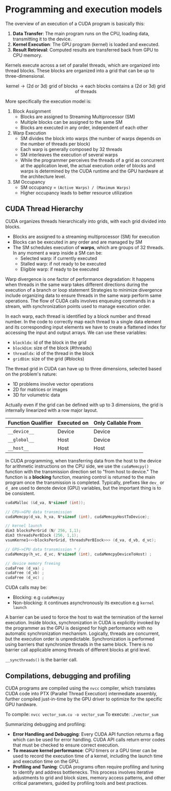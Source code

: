 # Programming and execution models

The overview of an execution of a CUDA program is basically this:

1. **Data Transfer**: The main program runs on the CPU, loading data, transmitting it to the device. 
2. **Kernel Execution**: The GPU program (kernel) is loaded and executed.
3. **Result Retrieval**: Computed results are transferred back from GPU to CPU memory.


Kernels execute across a set of parallel threads, which are organized into thread blocks. 
These blocks are organized into a grid that can be up to three-dimensional.

$$\text{kernel} \rightarrow \text{(2d or 3d) grid of blocks} \rightarrow \text{each blocks contains a (2d or 3d) grid of threads}$$

More specifically the execution model is:

1) Block Assignment
	- Blocks are assigned to Streaming Multiprocessor (SM)
	- Multiple blocks can be assigned to the same SM
	- Blocks are executed in any order, independent of each other
2) Warp Execution
	- SM divides the block into warps (the number of warps depends on the number of threads per block)
	- Each warp is generally composed by 32 threads
	- SM interleaves the execution of several warps
	- While the programmer perceives the threads of a grid as concurrent at the application level, the actual execution order of blocks and warps is determined by the CUDA runtime and the GPU hardware at the architecture level.
3) SM Occupancy
	- SM occupancy = `(Active Warps) / (Maximum Warps)`
	- Higher occupancy leads to better resource utilization

## CUDA Thread Hierarchy

CUDA organizes threads hierarchically into grids, with each grid divided into blocks.

- Blocks are assigned to a streaming multiprocessor (SM) for execution
- Blocks can be executed in any order and are managed by SM
- The SM schedules execution of **warps**, which are groups of 32 threads. In any moment a warp inside a SM can be:
	- Selected warp: if currently executed
	- Stalled warp: if not ready to be executed
	- Eligible warp: if ready to be executed


Warp divergence is one factor of performance degradation: It happens when threads in the same warp takes different directions during the execution of a branch or loop statement
Strategies to minimize divergence include organizing data to ensure threads in the same warp perform same operations. The flow of CUDA calls involves enqueuing commands in a stream, with synchronization points used to manage execution order.

In each warp, each thread is identified by a block number and thread number.
In the code to correctly map each thread to a single data element and its corresponding input elements we have to create a flattened index for accessing the input and output arrays. We can use these variables:

- `blockldx`: id of the block in the grid
- `blockDim`: size of the block (#threads)
- `threadldx`: id of the thread in the block
- `gridDim`: size of the grid (#blocks)

The thread grid in CUDA can have up to three dimensions, selected based on the problem's nature: 

- 1D problems involve vector operations
- 2D for matrices or images
- 3D for volumetric data

Actually even if the grid can be defined with up to 3 dimensions, the grid is internally linearized with a row major layout. 


| Function Qualifier | Executed on | Only Callable From |
|-------------------|-------------|--------------------|
| `__device__`      | Device      | Device             |
| `__global__`      | Host        | Device             |
| `__host__`        | Host        | Host               |

In CUDA programming, when transferring data from the host to the device for arithmetic instructions on the CPU side, we use the `cudaMemcpy()` function with the transmission direction set to "from host to device." The function is a **blocking** function, meaning control is returned to the main program once the transmission is completed.
Typically, prefixes like `dev_` or `d_` are used to denote device (GPU) variables, but the important thing is to be consistent.

```c++
cudaMalloc (&d_va, N*sizeof (int));

// CPU—>GPU data transmission
cudaMemcpy(d_va, h_va, N*sizeof (int), cudaMemcpyHostToDevice);

// kernel launch
dim3 blocksPerGrid (N/ 256, 1,1);
dim3 threadsPerBIock (256, 1,1);
vsumKerne1<<<blocksPerGrid, threadsPerBIock>>> (d_va, d_vb, d_vc); 

// GPU—>CPU data transmission * /
cudaMemcpy(h_vc, d_vc, N*sizeof (int), cudaMemcpyDeviceToHost) ;

// device memory freeing
cudaFree (d_va) ;
cudaFree (d_vb) ;
cudaFree (d_vc) ;
```

CUDA calls may be: 

- Blocking: e.g `cudaMemcpy`
- Non-blocking: it continues asynchronously its execution e.g `kernel launch`

A barrier can be used to force the host to wait the termination of the kernel execution. 
Inside blocks, synchronization in CUDA is explicitly invoked by the programmer as the GPU is designed for high performance with no automatic synchronization mechanism. 
Logically, threads are concurrent, but the execution order is unpredictable.
Synchronization is performed using barriers that synchronize threads in the same block. There is no barrier call applicable among threads of different blocks at grid level. 

`__syncthreads()` is the barrier call. 

## Compilations, debugging and profiling

CUDA programs are compiled using the `nvcc` compiler, which translates CUDA code into PTX (Parallel Thread Execution) intermediate assembly, further compiled just-in-time by the GPU driver to optimize for the specific GPU hardware.

To compile: `nvcc vector_sum.cu -o vector_sum` 
To execute: `./vector_sum`

Summarizing debugging and profiling:

- **Error Handling and Debugging**: Every CUDA API function returns a flag which can be used for error handling. CUDA API calls return error codes that must be checked to ensure correct execution. 
- **To measure kernel performance**: CPU timers or a GPU timer can be used to record the execution time of a kernel, including the launch time and execution time on the GPU.
- **Profiling and Tuning**: CUDA programs often require profiling and tuning to identify and address bottlenecks. This process involves iterative adjustments to grid and block sizes, memory access patterns, and other critical parameters, guided by profiling tools and best practices.
